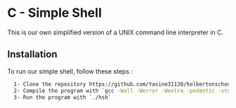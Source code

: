 
# C - Simple Shell

This is our own simplified version of a UNIX command line interpreter in C.

## Installation

To run our simple shell, follow these steps : 

```bash
  1- Clone the repository https://github.com/Yasine31130/holbertonschool-simple_shell
  2- Compile the program with `gcc -Wall -Werror -Wextra -pedantic -std=gnu89 *.c -o hsh`
  3- Run the program with `./hsh`
```
    